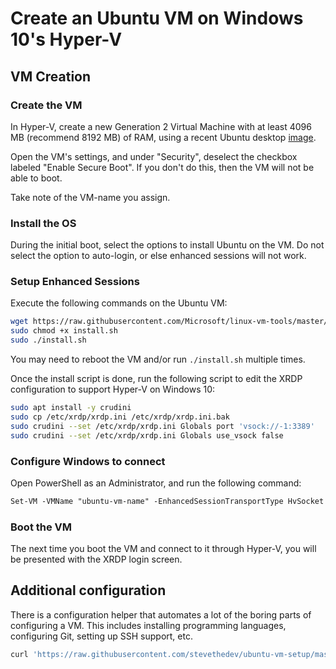 # Create an Ubuntu VM on Windows 10's Hyper-V

## VM Creation

### Create the VM

In Hyper-V, create a new Generation 2 Virtual Machine with at least 4096 MB
(recommend 8192 MB) of RAM, using a recent Ubuntu desktop
[image](https://ubuntu.com/download/desktop).

Open the VM's settings, and under "Security", deselect the checkbox labeled
"Enable Secure Boot". If you don't do this, then the VM will not be able
to boot.

Take note of the VM-name you assign.

### Install the OS

During the initial boot, select the options to install Ubuntu on the VM.
Do not select the option to auto-login, or else enhanced sessions will
not work.

### Setup Enhanced Sessions

Execute the following commands on the Ubuntu VM:

```bash
wget https://raw.githubusercontent.com/Microsoft/linux-vm-tools/master/ubuntu/18.04/install.sh
sudo chmod +x install.sh
sudo ./install.sh
```

You may need to reboot the VM and/or run `./install.sh` multiple times.

Once the install script is done, run the following script to edit the
XRDP configuration to support Hyper-V on Windows 10:

```bash
sudo apt install -y crudini
sudo cp /etc/xrdp/xrdp.ini /etc/xrdp/xrdp.ini.bak
sudo crudini --set /etc/xrdp/xrdp.ini Globals port 'vsock://-1:3389'
sudo crudini --set /etc/xrdp/xrdp.ini Globals use_vsock false
```

### Configure Windows to connect

Open PowerShell as an Administrator, and run the following command:

```ps
Set-VM -VMName "ubuntu-vm-name" -EnhancedSessionTransportType HvSocket
```

### Boot the VM

The next time you boot the VM and connect to it through Hyper-V, you will
be presented with the XRDP login screen.

## Additional configuration

There is a configuration helper that automates a lot of the boring parts
of configuring a VM. This includes installing programming languages,
configuring Git, setting up SSH support, etc.

```bash
curl 'https://raw.githubusercontent.com/stevethedev/ubuntu-vm-setup/master/setup-vm.sh' -o- | bash
```
